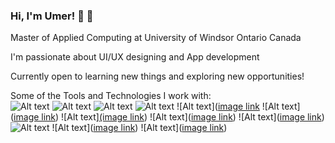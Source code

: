 ###                                                                                      Hi, I'm Umer! 👋 👋

Master of Applied Computing at University of Windsor Ontario Canada<br/>

I'm passionate about UI/UX designing and App development<br/>

Currently open to learning new things and exploring new opportunities!<br/>


Some of the Tools and Technologies I work with:<br/>
![Alt text](https://camo.githubusercontent.com/2f4503dcece5caa959df6ff31e37f311fc6d737b3e547dc64aec0bd130ae292b/68747470733a2f2f696d672e736869656c64732e696f2f62616467652f48544d4c2d696e666f726d6174696f6e616c3f7374796c653d666c61742d737161757265266c6f676f3d68746d6c35266c6f676f436f6c6f723d776869746526636f6c6f723d453334463236) ![Alt text](https://camo.githubusercontent.com/57d2862695cf9bb0585c416edfea880e889b75fb055ce041016d301a2395a751/68747470733a2f2f696d672e736869656c64732e696f2f62616467652f4353532d696e666f726d6174696f6e616c3f7374796c653d666c61742d737161757265266c6f676f3d63737333266c6f676f436f6c6f723d776869746526636f6c6f723d313537324236) ![Alt text](https://camo.githubusercontent.com/24602c3d96e4578044d6b4c746c788365918def6e01bd64d10ad15e9275b1391/68747470733a2f2f696d672e736869656c64732e696f2f62616467652f4a6176615363726970742d696e666f726d6174696f6e616c3f7374796c653d666c61742d737161757265266c6f676f3d6a617661736372697074266c6f676f436f6c6f723d626c61636b26636f6c6f723d463744463145) ![Alt text](https://www.python.org/)
![Alt text]([image link](https://www.git-scm.com/) ![Alt text]([image link](https://github.com/)) ![Alt text][(image link](https://www.figma.com/login)) ![Alt text]([image link](https://code.visualstudio.com/)) ![Alt text]([image link](https://flutter.dev/?gclid=Cj0KCQjw_5unBhCMARIsACZyzS3i8DcF6-wQ6tcEHRRfgg8VLX7Io0vRh6s0aVCSghc9R4ilVc9QztsaAtMREALw_wcB&gclsrc=aw.ds)) ![Alt text](https://firebase.google.com/?authuser=1) ![Alt text]([image link](https://dart.dev/)) ![Alt text]([image link](https://www.canva.com/))



 

 




